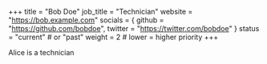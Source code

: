 +++
title = "Bob Doe"
job_title = "Technician"
website = "https://bob.example.com"
socials = { github = "https://github.com/bobdoe", twitter = "https://twitter.com/bobdoe" }
status = "current"        # or "past"
weight = 2                # lower = higher priority
+++

Alice is a technician
